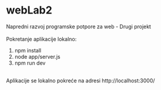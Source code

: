 # webLab2
Napredni razvoj programske potpore za web - Drugi projekt
<br />
<br />
Pokretanje aplikacije lokalno:
<br />
1. npm install
2. node app/server.js
3. npm run dev
<br />
Aplikacije se lokalno pokreće na adresi http://localhost:3000/
